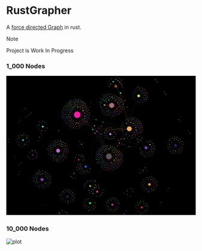 # RustGrapher
A [force directed Graph](https://en.wikipedia.org/wiki/Force-directed_graph_drawing) in rust.
> [!NOTE]
> Project is Work In Progress
### 1_000 Nodes
![plot](./example_images/example2.png)
### 10_000 Nodes
![plot](./example_images/example.gif)
